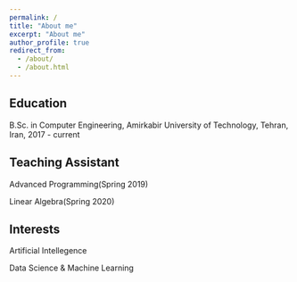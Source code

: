```yaml
---
permalink: /
title: "About me"
excerpt: "About me"
author_profile: true
redirect_from: 
  - /about/
  - /about.html
---
```

Education
------
B.Sc. in Computer Engineering, Amirkabir University of Technology, Tehran, Iran, 2017 - current

Teaching Assistant
------
Advanced Programming(Spring 2019) <br>

Linear Algebra(Spring 2020)

Interests
------
Artificial Intellegence <br>

Data Science & Machine Learning
